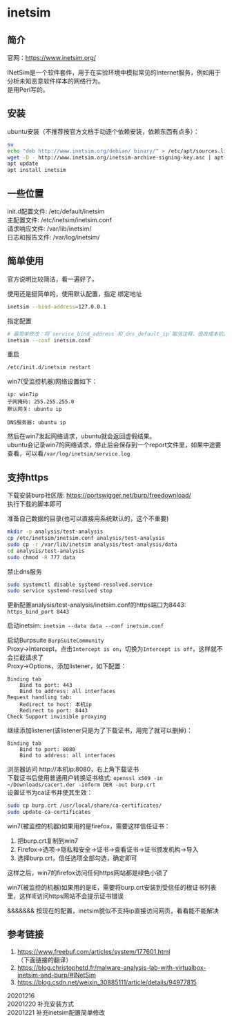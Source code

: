 # inetsim

## 简介
官网：https://www.inetsim.org/  

INetSim是一个软件套件，用于在实验环境中模拟常见的Internet服务，例如用于分析未知恶意软件样本的网络行为。  
是用Perl写的。  


## 安装
ubuntu安装（不推荐按官方文档手动逐个依赖安装，依赖东西有点多）：  
```bash
su
echo "deb http://www.inetsim.org/debian/ binary/" > /etc/apt/sources.list.d/inetsim.list
wget -O - http://www.inetsim.org/inetsim-archive-signing-key.asc | apt-key add -
apt update
apt install inetsim
```


## 一些位置
init.d配置文件: /etc/default/inetsim  
主配置文件: /etc/inetsim/inetsim.conf  
请求响应文件: /var/lib/inetsim/  
日志和报告文件: /var/log/inetsim/  


## 简单使用
官方说明比较简洁，看一遍好了。  

使用还是挺简单的，使用默认配置，指定 绑定地址  
```bash
inetsim --bind-address=127.0.0.1
```
指定配置  
```bash
# 最简单修改：将`service_bind_address`和`dns_default_ip`取消注释，值改成本机ip  
inetsim --conf inetsim.conf
```
重启  
```bash
/etc/init.d/inetsim restart
```

win7(受监控机器)网络设置如下：  
```
ip: win7ip
子网掩码: 255.255.255.0
默认网关: ubuntu ip

DNS服务器: ubuntu ip
```

然后在win7发起网络请求，ubuntu就会返回虚假结果。  
ubuntu会记录win7的网络请求，停止后会保存到一个report文件里，如果中途要查看，可以看`/var/log/inetsim/service.log`  


## 支持https
下载安装burp社区版: https://portswigger.net/burp/freedownload/  
执行下载的脚本即可  

准备自己数据的目录(也可以直接用系统默认的，这个不重要)  
```bash
mkdir -p analysis/test-analysis
cp /etc/inetsim/inetsim.conf analysis/test-analysis
sudo cp -r /var/lib/inetsim analysis/test-analysis/data
cd analysis/test-analysis
sudo chmod -R 777 data
```

禁止dns服务  
```bash
sudo systemctl disable systemd-resolved.service
sudo service systemd-resolved stop
```

更新配置analysis/test-analysis/inetsim.conf的https端口为8443: `https_bind_port 8443`  

启动inetsim: `inetsim --data data --conf inetsim.conf`  

启动Burpsuite  `BurpSuiteCommunity`  
Proxy->Intercept，点击`Intercept is on`，切换为`Intercept is off`，这样就不会拦截请求了  
Proxy->Options，添加listener，如下配置：  
```
Binding tab
    Bind to port: 443
    Bind to address: all interfaces
Request handling tab:
    Redirect to host: 本机ip
    Redirect to port: 8443
Check Support invisible proxying
```
继续添加listener(该listener只是为了下载证书，用完了就可以删掉)：  
```
Binding tab
    Bind to port: 8080
    Bind to address: all interfaces
```
浏览器访问 http://本机ip:8080，右上角下载证书  
下载证书后使用普通用户转换证书格式: `openssl x509 -in ~/Downloads/cacert.der -inform DER -out burp.crt`  
设置证书为ca证书并使其生效：  
```bash
sudo cp burp.crt /usr/local/share/ca-certificates/
sudo update-ca-certificates
```

win7(被监控的机器)如果用的是firefox，需要这样信任证书：  
1. 把burp.crt复制到win7
2. Firefox->选项->隐私和安全->证书->查看证书->证书颁发机构->导入
3. 选择burp.crt，信任选项全部勾选，确定即可

这样之后，win7的firefox访问任何https网站都是绿色小锁了  

win7(被监控的机器)如果用的是IE，需要将burp.crt安装到受信任的根证书列表里，这样IE访问https网站不会提示证书错误  

&&&&&&& 按现在的配置，inetsim貌似不支持ip直接访问网页，看看能不能解决  

## 参考链接
1. https://www.freebuf.com/articles/system/177601.html （下面链接的翻译）  
2. https://blog.christophetd.fr/malware-analysis-lab-with-virtualbox-inetsim-and-burp/#INetSim  
3. https://blog.csdn.net/weixin_30885111/article/details/94977815  


20201216  
20201220 补充安装方式  
20201221 补充inetsim配置简单修改    

